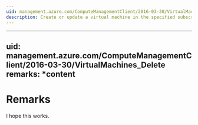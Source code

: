 ```yaml
---
uid: management.azure.com/ComputeManagementClient/2016-03-30/VirtualMachines_CreateOrUpdate
description: Create or update a virtual machine in the specified subscription. For the update scenario, a PUT or PATCH request can be submitted with a subset of the VM properties. Alternatively, the RESTful way is to do a GET, tweak the properties and submit a PUT request. For non-updateable properties, it’s OK to be specify them in Update request but they must have the same values as returned by GET.
---
```


---
uid: management.azure.com/ComputeManagementClient/2016-03-30/VirtualMachines_Delete
remarks: *content
---

# Remarks

I hope this works.